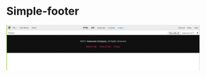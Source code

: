 <!DOCTYPE html>
<html>
<head>
</head>
<body>
  <h1>Simple-footer</h1>
  <img style="border-shadow: 2px 2px 2px black" src="https://github.com/ttymea/common-components/blob/master/footers/simple-footers/simple-footer.PNG">
</body>
</html>